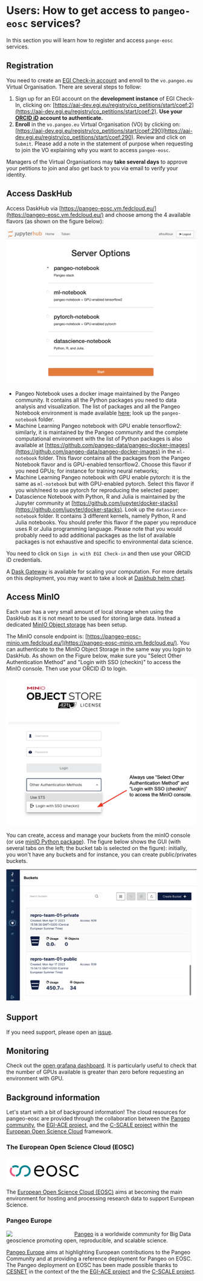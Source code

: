
# Users: How to get access to `pangeo-eosc` services?

In this section you will learn how to register and access `pange-eosc` services.

## Registration

You need to create an [EGI Check-in account](https://www.egi.eu/service/check-in/) and enroll to the `vo.pangeo.eu` Virtual Organisation. There are several steps to follow:

1. Sign up for an EGI account on the **development instance** of EGI Check-In, clicking on: [https://aai-dev.egi.eu/registry/co_petitions/start/coef:2](https://aai-dev.egi.eu/registry/co_petitions/start/coef:2). **Use your [ORCID iD](https://orcid.org/) account to authenticate.**
2. **Enroll** in the `vo.pangeo.eu` Virtual Organisation (VO) by clicking on: [https://aai-dev.egi.eu/registry/co_petitions/start/coef:290](https://aai-dev.egi.eu/registry/co_petitions/start/coef:290). Review and click on `Submit`. Please add a note in the statement of purpose when requesting to join the VO explaining why you want to access `pangeo-eosc`.

Managers of the Virtual Organisations may **take several days** to approve your petitions to join and also get back to you via email to verify your identity.

## Access DaskHub

Access DaskHub via [https://pangeo-eosc.vm.fedcloud.eu/](https://pangeo-eosc.vm.fedcloud.eu/) and choose among the 4 available flavors (as shown on the figure below):

![Cloud EGI JupyterHub flavors](./figures/flavors.png)

- Pangeo Notebook uses a docker image maintained by the Pangeo community. It contains all the Python packages you need to data analysis and visualization. The list of packages and all the Pangeo Notebook environment is made available [here](https://github.com/pangeo-data/pangeo-docker-images); look up the `pangeo-notebook` folder. 
- Machine Learning Pangeo notebook with GPU enable tensorflow2: similarly, it is maintained by the Pangeo community and the complete computational environment with the list of Python packages is also available at [https://github.com/pangeo-data/pangeo-docker-images](https://github.com/pangeo-data/pangeo-docker-images) in the `ml-notebook` folder. This flavor contains all the packages from the Pangeo Notebook flavor and is GPU-enabled tensorflow2. Choose this flavor if you need GPUs; for instance for training neural networks;
- Machine Learning Pangeo notebook with GPU enable pytorch: it is the same as `ml-notebook` but with GPU-enabled pytorch. Select this flavor if you wish/need to use pytorch for reproducing the selected paper;
- Datascience Notebook with Python, R and Julia is maintained by the Jupyter community at [https://github.com/jupyter/docker-stacks](https://github.com/jupyter/docker-stacks). Look up the `datascience-notebook` folder. It contains 3 different kernels, namely Python, R and Julia notebooks. You should prefer this flavor if the paper you reproduce uses R or Julia programming language. Please note that you would probably need to add additional packages as the list of available packages is not exhaustive and specific to environmental data science.

You need to click on `Sign in with EGI Check-in` and then use your ORCID iD credentials.

A [Dask Gateway](https://gateway.dask.org/) is available for scaling your computation. For more details on this deployment, you may want to take a look at [Daskhub helm chart](https://github.com/dask/helm-chart/tree/main/daskhub).

## Access MinIO

Each user has a very small amount of local storage when using the DaskHub as it is not meant to be used for storing large data.  Instead a dedicated [MinIO Object storage](https://min.io) has been setup.

The MinIO console endpoint is: [https://pangeo-eosc-minio.vm.fedcloud.eu/](https://pangeo-eosc-minio.vm.fedcloud.eu/). You can authenticate to the MinIO Object Storage in the same way you login to DaskHub. As shown on the Figure below, make sure you "Select Other Authentication Method" and "Login with SSO (checkin)" to access the MinIO console. Then use your ORCID iD to login.

![minIO Login](./figures/minIO_login.png)

You can create, access and manage your buckets from the minIO console (or use [minIO Python package](https://min.io/docs/minio/linux/developers/python/minio-py.html)). The figure below shows the GUI (with several tabs on the left; the bucket tab is selected on the figure): initially, you won't have any buckets and for instance, you can create public/privates buckets.

![minIO buckets](./figures/minIO_buckets.png)

## Support

If you need support, please open an [issue](https://github.com/pangeo-data/pangeo-eosc/issues).

## Monitoring

Check out the [open grafana dashboard](https://kuba-mon.cloud.e-infra.cz/d/vd9rFCL4z/c-scale?orgId=1&refresh=30s). It is particularly useful to check that the number of GPUs available is greater than zero before requesting an environment with GPU.

## Background information

Let's start with a bit of background information! The cloud resources for pangeo-eosc are provided through the collaboration between the [Pangeo community](https://pangeo.io), the [EGI-ACE project](https://www.egi.eu/project/egi-ace/), and the [C-SCALE project](https://c-scale.eu) within the [European Open Science Cloud](https://eosc-portal.eu/about/eosc) framework.

### The European Open Science Cloud (EOSC)

![EOSC logo](./figures/EOSC_logo-small.png)

The [European Open Science Cloud (EOSC)](https://eosc-portal.eu/about/eosc) aims at becoming the main environment for hosting and processing research data to support European Science. 

### Pangeo Europe 

<img src="https://github.com/eds-book/reproducibility-challenge-2023/raw/main/challenge/figures/pangeo_name_logo.png" width="180" align="Left" /></a>

[Pangeo](https://pangeo.io/) is a worldwide community for Big Data geoscience promoting open, reproducible, and scalable science. 

[Pangeo Europe](https://pangeo.io/meeting-notes.html) aims at highlighting European contributions to the Pangeo Community and at providing a reference deployment for Pangeo on EOSC. The Pangeo deployment on EOSC has been made possible thanks to [CESNET](https://www.cesnet.cz/?lang=en) in the context of the the [EGI-ACE project](https://youtu.be/Vc9SZNa2-Os) and the [C-SCALE project](https://youtu.be/-jBkR_2_vg8).
